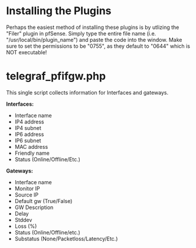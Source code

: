 # Installing the Plugins
Perhaps the easiest method of installing these plugins is by utlizing the "Filer" plugin in pfSense. Simply type the entire file name (i.e. "/usr/local/bin/plugin_name") and paste the code into the window. Make sure to set the permissions to be "0755", as they default to "0644" which is NOT executable!

# telegraf_pfifgw.php

This single script collects information for Interfaces and gateways.

**Interfaces:**
* Interface name
* IP4 address
* IP4 subnet
* IP6 address
* IP6 subnet
* MAC address
* Friendly name
* Status (Online/Offline/Etc.)

**Gateways:**
* Interface name
* Monitor IP
* Source IP
* Default gw (True/False)
* GW Description
* Delay
* Stddev
* Loss (%)
* Status (Online/Offline/etc.)
* Substatus (None/Packetloss/Latency/Etc.)
